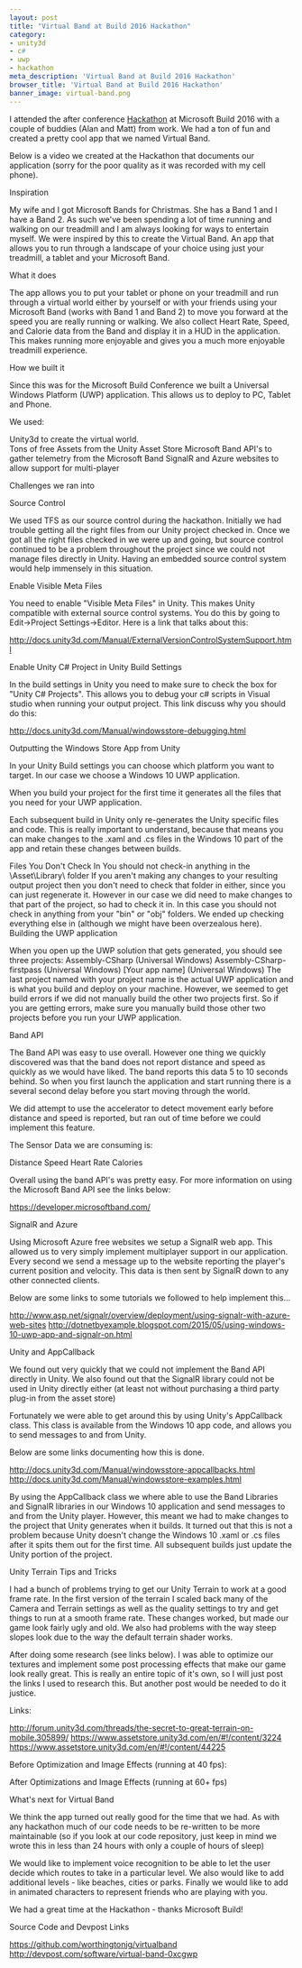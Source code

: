 ```yaml
---
layout: post
title: "Virtual Band at Build 2016 Hackathon"
category: 
- unity3d
- c#
- uwp
- hackathon
meta_description: 'Virtual Band at Build 2016 Hackathon'
browser_title: 'Virtual Band at Build 2016 Hackathon'
banner_image: virtual-band.png
---
```


I attended the after conference [Hackathon](http://build-2016-hackathon.devpost.com/submissions) at Microsoft Build 2016 with a couple of buddies (Alan and Matt) from work. We had a ton of fun and created a pretty cool app that we named Virtual Band.

Below is a video we created at the Hackathon that documents our application (sorry for the poor quality as it was recorded with my cell phone).



Inspiration

My wife and I got Microsoft Bands for Christmas.  She has a Band 1 and I have a Band 2.  As such we've been spending a lot of time running and walking on our treadmill and I am always looking for ways to entertain myself.  We were inspired by this to create the Virtual Band.  An app that allows you to run through a landscape of your choice using just your treadmill, a tablet and your Microsoft Band.


What it does

The app allows you to put your tablet or phone on your treadmill and run through a virtual world either by yourself or with your friends using your Microsoft Band (works with Band 1 and Band 2) to move you forward at the speed you are really running or walking.  We also collect Heart Rate, Speed, and Calorie data from the Band and display it in a HUD in the application.  This makes running more enjoyable and gives you a much more enjoyable treadmill experience.


How we built it 

Since this was for the Microsoft Build Conference we built a Universal Windows Platform (UWP) application.  This allows us to deploy to PC, Tablet and Phone. 

We used:

Unity3d to create the virtual world.  
Tons of free Assets from the Unity Asset Store
Microsoft Band API's to gather telemetry from the Microsoft Band
SignalR and Azure websites to allow support for multi-player


Challenges we ran into 

Source Control

We used TFS as our source control during the hackathon.  Initially we had trouble getting all the right files from our Unity project checked in.  Once we got all the right files checked in we were up and going, but source control continued to be a problem throughout the project since we could not manage files directly in Unity.  Having an embedded source control system would help immensely in this situation.

Enable Visible Meta Files

You need to enable "Visible Meta Files" in Unity.  This makes Unity compatible with external source control systems.  You do this by going to Edit->Project Settings->Editor.  Here is a link that talks about this:

http://docs.unity3d.com/Manual/ExternalVersionControlSystemSupport.html

Enable Unity C# Project in Unity Build Settings

In the build settings in Unity you need to make sure to check the box for "Unity C# Projects".  This allows you to debug your c# scripts in Visual studio when running your output project.  This link discuss why you should do this:

http://docs.unity3d.com/Manual/windowsstore-debugging.html

Outputting the Windows Store App from Unity

In your Unity Build settings you can choose which platform you want to target.  In our case we choose a Windows 10 UWP application. 

When you build your project for the first time it generates all the files that you need for your UWP application. 

Each subsequent build in Unity only re-generates the Unity specific files and code.  This is really important to understand, because that means you can make changes to the .xaml and .cs files in the Windows 10 part of the app and retain these changes between builds. 

Files You Don't Check In
You should not check-in anything in the \Asset\Library\ folder
If you aren't making any changes to your resulting output project then you don't need to check that folder in either, since you can just regenerate it.
However in our case we did need to make changes to that part of the project, so had to check it in.   In this case you should not check in anything from your "bin" or "obj" folders.  We ended up checking everything else in (although we might have been overzealous here).
Building the UWP application

When you open up the UWP solution that gets generated, you should see three projects:
Assembly-CSharp (Universal Windows)
Assembly-CSharp-firstpass (Universal Windows)
[Your app name] (Universal Windows)
The last project named with your project name is the actual UWP application and is what you build and deploy on your machine.  However, we seemed to get build errors if we did not manually build the other two projects first.  So if you are getting errors, make sure you manually build those other two projects before you run your UWP application.

Band API

The Band API was easy to use overall.  However one thing we quickly discovered was that the band does not report distance and speed as quickly as we would have liked.  The band reports this data 5 to 10 seconds behind.  So when you first launch the application and start running there is a several second delay before you start moving through the world.

We did attempt to use the accelerator to detect movement early before distance and speed is reported, but ran out of time before we could implement this feature.

The Sensor Data we are consuming is:

Distance
Speed
Heart Rate
Calories

Overall using the band API's was pretty easy.  For more information on using the Microsoft Band API see the links below:

https://developer.microsoftband.com/

SignalR and Azure

Using Microsoft Azure free websites we setup a SignalR web app.  This allowed us to very simply implement multiplayer support in our application.  Every second we send a message up to the website reporting the player's current position and velocity.  This data is then sent by SignalR down to any other connected clients.

Below are some links to some tutorials we followed to help implement this...

http://www.asp.net/signalr/overview/deployment/using-signalr-with-azure-web-sites
http://dotnetbyexample.blogspot.com/2015/05/using-windows-10-uwp-app-and-signalr-on.html

Unity and AppCallback

We found out very quickly that we could not implement the Band API directly in Unity.  We also found out that the SignalR library could not be used in Unity directly either (at least not without purchasing a third party plug-in from the asset store)

Fortunately we were able to get around this by using Unity's AppCallback class.  This class is available from the Windows 10 app code, and allows you to send messages to and from Unity.

Below are some links documenting how this is done.

http://docs.unity3d.com/Manual/windowsstore-appcallbacks.html
http://docs.unity3d.com/Manual/windowsstore-examples.html

By using the AppCallback class we where able to use the Band Libraries and SignalR libraries in our Windows 10 application and send messages to and from the Unity player.  However, this meant we had to make changes to the project that Unity generates when it builds.  It turned out that this is not a problem because Unity doesn't change the Windows 10 .xaml or .cs files after it spits them out for the first time.  All subsequent builds just update the Unity portion of the project.


Unity Terrain Tips and Tricks

I had a bunch of problems trying to get our Unity Terrain to work at a good frame rate.  In the first version of the terrain I scaled back many of the Camera and Terrain settings as well as the quality settings to try and get things to run at a smooth frame rate.  These changes worked, but made our game look fairly ugly and old.  We also had problems with the way steep slopes look due to the way the default terrain shader works.

After doing some research (see links below).  I was able to optimize our textures and implement some post processing effects that make our game look really great.  This is really an entire topic of it's own, so I will just post the links I used to research this.  But another post would be needed to do it justice.

Links:

http://forum.unity3d.com/threads/the-secret-to-great-terrain-on-mobile.305899/
https://www.assetstore.unity3d.com/en/#!/content/3224
https://www.assetstore.unity3d.com/en/#!/content/44225

Before Optimization and Image Effects (running at 40 fps):



After Optimizations and Image Effects (running at 60+ fps)









What's next for Virtual Band 

We think the app turned out really good for the time that we had. As with any hackathon much of our code needs to be re-written to be more maintainable (so if you look at our code repository, just keep in mind we wrote this in less than 24 hours with only a couple of hours of sleep)

We would like to implement voice recognition to be able to let the user decide which routes to take in a particular level. We also would like to add additional levels - like beaches, cities or parks. Finally we would like to add in animated characters to represent friends who are playing with you.

We had a great time at the Hackathon - thanks Microsoft Build!

Source Code and Devpost Links

https://github.com/worthingtonjg/virtualband
http://devpost.com/software/virtual-band-0xcgwp
